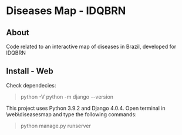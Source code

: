 # Diseases Map - IDQBRN

## About
Code related to an interactive map of diseases in Brazil, developed for IDQBRN

## Install - Web
Check dependecies:
> python -V
> python -m django --version

This project uses Python 3.9.2 and Django 4.0.4.
Open terminal in \web\diseasesmap and type the following commands: 
> python manage.py runserver